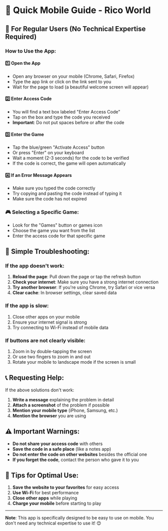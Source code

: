 # 📱 Quick Mobile Guide - Rico World

## 🎯 For Regular Users (No Technical Expertise Required)

### How to Use the App:

#### 1️⃣ Open the App
- Open any browser on your mobile (Chrome, Safari, Firefox)
- Type the app link or click on the link sent to you
- Wait for the page to load (a beautiful welcome screen will appear)

#### 2️⃣ Enter Access Code
- You will find a text box labeled "Enter Access Code"
- Tap on the box and type the code you received
- **Important**: Do not put spaces before or after the code

#### 3️⃣ Enter the Game
- Tap the blue/green "Activate Access" button
- Or press "Enter" on your keyboard
- Wait a moment (2-3 seconds) for the code to be verified
- If the code is correct, the game will open automatically

#### 4️⃣ If an Error Message Appears
- Make sure you typed the code correctly
- Try copying and pasting the code instead of typing it
- Make sure the code has not expired

### 🎮 Selecting a Specific Game:
- Look for the "Games" button or games icon
- Choose the game you want from the list
- Enter the access code for that specific game

## 🔧 Simple Troubleshooting:

### If the app doesn't work:
1. **Reload the page**: Pull down the page or tap the refresh button
2. **Check your internet**: Make sure you have a strong internet connection
3. **Try another browser**: If you're using Chrome, try Safari or vice versa
4. **Clear cache**: In browser settings, clear saved data

### If the app is slow:
1. Close other apps on your mobile
2. Ensure your internet signal is strong
3. Try connecting to Wi-Fi instead of mobile data

### If buttons are not clearly visible:
1. Zoom in by double-tapping the screen
2. Or use two fingers to zoom in and out
3. Rotate your mobile to landscape mode if the screen is small

## 📞 Requesting Help:

If the above solutions don't work:
1. **Write a message** explaining the problem in detail
2. **Attach a screenshot** of the problem if possible
3. **Mention your mobile type** (iPhone, Samsung, etc.)
4. **Mention the browser** you are using

## ⚠️ Important Warnings:

- **Do not share your access code** with others
- **Save the code in a safe place** (like a notes app)
- **Do not enter the code on other websites** besides the official one
- **If you forget the code**, contact the person who gave it to you

## 🎉 Tips for Optimal Use:

1. **Save the website to your favorites** for easy access
2. **Use Wi-Fi** for best performance
3. **Close other apps** while playing
4. **Charge your mobile** before starting to play

---

**Note**: This app is specifically designed to be easy to use on mobile. You don't need any technical expertise to use it! 😊


